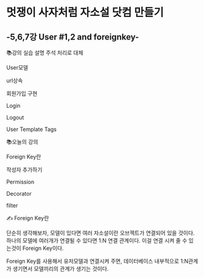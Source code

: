 # 멋쟁이 사자처럼 자소설 닷컴 만들기
## -5,6,7강 User #1,2 and foreignkey-

📚강의 실습 설명 주석 처리로 대체

User모델

url상속

회원가입 구현

Login

Logout

User Template Tags

📚오늘의 강의

Foreign Key란

작성자 추가하기

Permission

Decorator

filter

✍ Foreign Key란

단순히 생각해보자, 모델이 있다면 여러 자소설이란 오브젝트가 연결되어 있을 것이다. 하나의 모델에 여러개가 연결될 수 있다면 1:N 연결 관계이다. 이걸 연결 시켜 줄 수 있는것이 Foreign Key이다. 

Foreign Key를 사용해서 유저모델과 연결시켜 주면, 데이터베이스 내부적으로 1:N관계가 생기면서 모델끼리의 관계가 생기는 것이다.